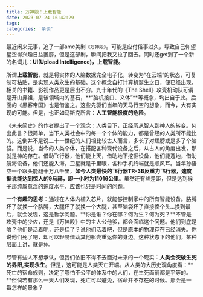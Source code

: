 ```yaml
---
title: 万神殿：上载智能
date: 2023-07-24 16:42:29
tags:
categories: '杂谈'
---
```


最近闲来无事，追了一部amc美剧`《万神殿》`。可能是应付俗事过久，导致自己仰望星空得兴趣日益萎靡，但是这部剧，瞬间把我又拉了回去。同时还get到了一个新的名词儿：**UI(Upload Intelligence)，上载智能。**

所谓**上载智能**，就是将实体的人脑数据完全电子化，转变为“在云端”的状态，可复制可粘贴，是实现人类永生的基础。这个概念自打计算机诞生之日，便已经出现。相关的书籍、影视作品更是层出不穷。九十年代的《The Shell》攻壳机动队可谓是开山鼻祖，是该领域内的基石，**“脑机接口、义体”**等概念，均出自于此。后面的《黑客帝国》也是借鉴之。这些先驱们当年的天马行空的想象，而今，大有实现的可能。但是，也正如马斯克所言：**人工智能极度的危险**。

《未来简史》的作者提出了一个观念：人类目下，正经历从智人到神人的转变。何出此言？很简单，当下人类社会中的每一个个体的能力，都是曾经的人类所不能比的。这倒并不是说二十一世纪的人们相比较古人而言，多长了对翅膀或是多了个脑袋。而是说，当今的人类个体，在搭配各种现代设备之后，从古人的角度出发，那就是神的存在。借助飞行器，他们能上天，借助地下挖掘设备，他们能遁地，借助航海设备，他们还能入海。卫星就是千里眼，各种手机终端就是顺风耳。当年孙悟空一个跟头能翻十万八千里，**如今人类最快的飞行器TR-3B反重力飞行器，速度据说能达到惊人的9马赫，即一小时为11016公里**。虽然还有些差距，但是达到猴子那纯属意淫的速度水平，应该也只是时间的问题。

**一个有趣的思考**：通过在人体内植入芯片，就能够控制家中的所有智能设备。胳膊坏了就换一个胳膊，大腿坏了就换一个大腿，甚至脑袋坏了直接换个头...换到最后，就会发现，这是哲学问题。**你是谁？你在哪？何为生？何为死？**不管是攻壳中的少佐，还是《万神殿》中的主人公他爹，都会面临这个问题。他们到底是啥？他们是活着呢，还是挂了？说他们活着吧，但是原本的物理存在已经消失。你说他们死了吧，却可以轻易借助其他躯壳重返你的身边。这种状态下的他们，某种层面上讲，就是`神`。

尽管有些人不想承认，但我们依旧不得不去面对未来的一个现实：**人类会突破生死的界限,实现永生**。但是，这可能是人类灭亡开端。从人类的大历史观角度看：**死亡的宿命规则，决定了哪怕不公平的体系中的人们，在生死面前都是平等的。**但倘若有那么一天人们发现，死亡可以避免，宿命并不存在的时候。那会是一番怎样的景象？